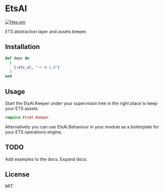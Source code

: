 # EtsAl

[![Hex.pm](https://img.shields.io/hexpm/v/ets_al.svg)](https://hex.pm/packages/ets_al)

ETS abstraction layer and assets keeper.

## Installation

```elixir
def deps do
  [
    {:ets_al, "~> 0.1.4"}
  ]
end
```

## Usage

Start the EtsAl.Keeper under your supervision tree in the right place to keep your ETS assets.

```elixir
require EtsAl.Keeper
```

Alternatively you can use EtsAl.Behaviour in your module as a boilerplate for your ETS operations engine.

## TODO

Add examples to the docs.
Expand docs.

## License

MIT.
